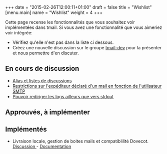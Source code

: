 +++
date = "2015-02-26T12:00:11+01:00"
draft = false
title = "Wishlist"
[menu.main]
name = "Wishlist"
weight = 4
+++

Cette page recense les fonctionnalités que vous souhaitez voir implémentées dans tmail.
Si vous avez une fonctionnalité que vous aimeriez voir intégrée: 
	
* Vérifiez qu'elle n'est pas dans la liste ci dessous.
* Créez une nouvelle discussion sur le groupe [tmail-dev](https://groups.google.com/forum/#!forum/tmail-dev) pour la présenter et nous permettre d'en discuter.


## En cours de discussion

* [Alias et listes de discussions](https://groups.google.com/forum/#!topic/tmail-dev/-zIJiRoIFDc)
* [Restrictions sur l'expéditeur déclaré d'un mail en fonction de l'utilisateur SMTP](https://groups.google.com/forum/#!topic/tmail-dev/hFF8BlEWeXQ)
* [Pouvoir rediriger les logs ailleurs que vers stdout](https://groups.google.com/forum/#!topic/tmail-dev/4yfkxNB7LYA)

## Approuvés, à implémenter


## Implémentés
*  Livraison locale, gestion de boites mails et compatiblilité Dovecot. <a href="https://groups.google.com/forum/#!topic/tmail-dev/niW_EtXkZKQ" target="_blank"> Discussion </a> - [Documentation](/doc/mailboxes/)